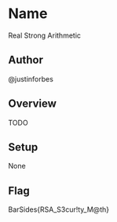 # Name
Real Strong Arithmetic

## Author
@justinforbes

## Overview
TODO

## Setup
None

## Flag
BarSides{RSA_S3cur!ty_M@th}